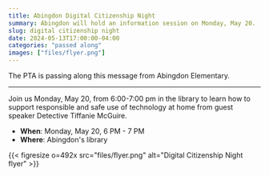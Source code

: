```yaml
---
title: Abingdon Digital Citizenship Night
summary: Abingdon will hold an information session on Monday, May 20.
slug: digital citizenship night
date: 2024-05-13T17:00:00-04:00
categories: "passed along"
images: ["files/flyer.png"]
---
```


The PTA is passing along this message from Abingdon Elementary.

---

Join us Monday, May 20, from 6:00-7:00 pm in the library to learn how to support responsible and safe use of technology at home from guest speaker Detective Tiffanie McGuire.

- **When**: Monday, May 20, 6 PM - 7 PM
- **Where**: Abingdon's library

{{< figresize o=492x src="files/flyer.png" alt="Digital Citizenship Night flyer" >}}
